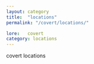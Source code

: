 ```yaml
---
layout: category
title:  "locations"
permalink: "/covert/locations/"

lore:	covert
category: locations
---
```

covert locations